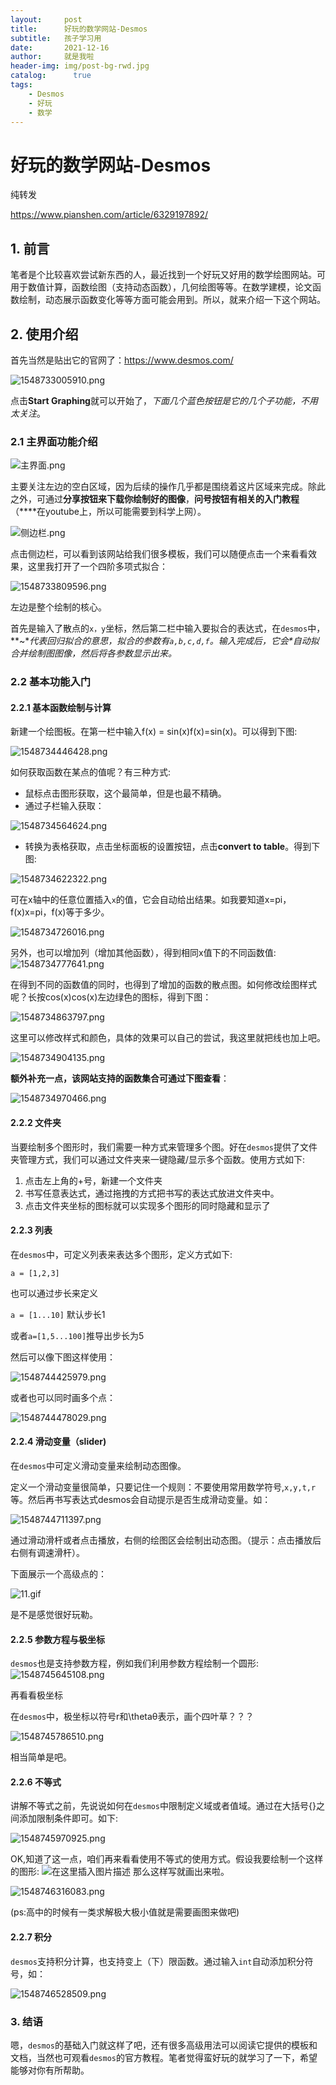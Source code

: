 ```yaml
---
layout:     post
title:      好玩的数学网站-Desmos
subtitle:   孩子学习用
date:       2021-12-16
author:     就是我啦
header-img: img/post-bg-rwd.jpg
catalog: 	  true
tags:
    - Desmos    
    - 好玩  
    - 数学      
---
```


# 好玩的数学网站-Desmos

纯转发

https://www.pianshen.com/article/6329197892/



## 1. 前言

笔者是个比较喜欢尝试新东西的人，最近找到一个好玩又好用的数学绘图网站。可用于数值计算，函数绘图（支持动态函数），几何绘图等等。在数学建模，论文函数绘制，动态展示函数变化等等方面可能会用到。所以，就来介绍一下这个网站。

## 2. 使用介绍

首先当然是贴出它的官网了：https://www.desmos.com/

![1548733005910.png](https://www.pianshen.com/images/206/45c15e6e31813d308da328972a404256.png)

点击**Start Graphing**就可以开始了，*下面几个蓝色按钮是它的几个子功能，不用太关注*。

### 2.1 主界面功能介绍

![主界面.png](https://www.pianshen.com/images/109/51380fcc37db17e98e191f7bd82929e5.png)

主要关注左边的空白区域，因为后续的操作几乎都是围绕着这片区域来完成。除此之外，可通过**分享按钮来下载你绘制好的图像**，**问号按钮有相关的入门教程**（****在youtube上，所以可能需要到科学上网）。

![侧边栏.png](https://www.pianshen.com/images/846/766ae1f14735a438907941d2a7cf865e.png)

点击侧边栏，可以看到该网站给我们很多模板，我们可以随便点击一个来看看效果，这里我打开了一个四阶多项式拟合：

![1548733809596.png](https://www.pianshen.com/images/186/fee52a18f909612338d6a20b9b5973aa.png)

左边是整个绘制的核心。

首先是输入了散点的`x，y`坐标，然后第二栏中输入要拟合的表达式，在`desmos`中，**~\**代表回归拟合的意思，拟合的参数有`a,b,c,d,f`。输入完成后，它会\**自动拟合并绘制图图像，然后将各参数显示出来。**

### 2.2 基本功能入门

#### 2.2.1 基本函数绘制与计算

新建一个绘图板。在第一栏中输入f(x) = sin(x)f(x)=sin(x)。可以得到下图:

![1548734446428.png](https://www.pianshen.com/images/277/298049806e8605d62204d4b63589153d.png)

如何获取函数在某点的值呢？有三种方式:

- 鼠标点击图形获取，这个最简单，但是也最不精确。
- 通过子栏输入获取：

![1548734564624.png](https://www.pianshen.com/images/723/3527e2e94eed5ac39cad4e6a72318e3b.png)

- 转换为表格获取，点击坐标面板的设置按钮，点击**convert to table**。得到下图:

![1548734622322.png](https://www.pianshen.com/images/980/8b219d962de8aaa1308e021cf5c0761c.png)

可在x轴中的任意位置插入`x`的值，它会自动给出结果。如我要知道x=pi，f(x)x=pi，f(x)等于多少。

![1548734726016.png](https://www.pianshen.com/images/136/25ccf0ce3f23e3ce8a5325e670dfa208.png)

另外，也可以增加列（增加其他函数），得到相同x值下的不同函数值:
![1548734777641.png](https://www.pianshen.com/images/546/a6799a2bb686245b1c579ccdf317fcaa.png)

在得到不同的函数值的同时，也得到了增加的函数的散点图。如何修改绘图样式呢？长按cos(x)cos(x)左边绿色的图标，得到下图：

![1548734863797.png](https://www.pianshen.com/images/995/841e5e3f8d1a0e052f92dce79586e383.png)

这里可以修改样式和颜色，具体的效果可以自己的尝试，我这里就把线也加上吧。

![1548734904135.png](https://www.pianshen.com/images/573/8184a555722bc98069072eb5192d88dd.png)

**额外补充一点，该网站支持的函数集合可通过下图查看**：

![1548734970466.png](https://www.pianshen.com/images/778/17a3af5b84393632ae21355fba1ac2a2.png)

#### 2.2.2 文件夹

当要绘制多个图形时，我们需要一种方式来管理多个图。好在`desmos`提供了文件夹管理方式，我们可以通过文件夹来一键隐藏/显示多个函数。使用方式如下:

1. 点击左上角的+号，新建一个文件夹
2. 书写任意表达式，通过拖拽的方式把书写的表达式放进文件夹中。
3. 点击文件夹坐标的图标就可以实现多个图形的同时隐藏和显示了

#### 2.2.3 列表

在`desmos`中，可定义列表来表达多个图形，定义方式如下:

```
a = [1,2,3]
```

也可以通过步长来定义

`a = [1...10]` 默认步长1

或者`a=[1,5...100]`推导出步长为5

然后可以像下图这样使用：

![1548744425979.png](https://www.pianshen.com/images/24/3503f941c40a4d5b541f56e292b63fc0.png)

或者也可以同时画多个点：

![1548744478029.png](https://www.pianshen.com/images/109/47f4def263ee688bcb7a79f2d9298515.png)

#### 2.2.4 滑动变量（slider)

在`desmos`中可定义滑动变量来绘制动态图像。

定义一个滑动变量很简单，只要记住一个规则：不要使用常用数学符号,`x,y,t,r`等。然后再书写表达式desmos会自动提示是否生成滑动变量。如：

![1548744711397.png](https://www.pianshen.com/images/193/87f03c0f515efe0a71ebe2deeb487919.png)

通过滑动滑杆或者点击播放，右侧的绘图区会绘制出动态图。（提示：点击播放后右侧有调速滑杆）。

下面展示一个高级点的：

![11.gif](https://www.pianshen.com/images/713/2d21a1d28f47940c86be846c64a1d7b9.gif)

是不是感觉很好玩勒。

#### 2.2.5 参数方程与极坐标

`desmos`也是支持参数方程，例如我们利用参数方程绘制一个圆形:
![1548745645108.png](https://www.pianshen.com/images/833/1a874dfbed26c5ad48d2d58ff7573a59.png)

再看看极坐标

在`desmos`中，极坐标以符号r和\thetaθ表示，画个四叶草？？？

![1548745786510.png](https://www.pianshen.com/images/548/73f3ba3ade7ddbb4cb742eba8920bc34.png)

相当简单是吧。

#### 2.2.6 不等式

讲解不等式之前，先说说如何在`desmos`中限制定义域或者值域。通过在大括号{}之间添加限制条件即可。如下:

![1548745970925.png](https://www.pianshen.com/images/26/aa6053c083a0fe1521cc75e4e1af5f7a.png)

OK,知道了这一点，咱们再来看看使用不等式的使用方式。假设我要绘制一个这样的图形:
![在这里插入图片描述](https://www.pianshen.com/images/124/b607bdced58e896f38babaaa8e254ac4.png)
那么这样写就画出来啦。

![1548746316083.png](https://www.pianshen.com/images/594/1dbac64351fe29bc114964d2734b104a.png)

(ps:高中的时候有一类求解极大极小值就是需要画图来做吧)

#### 2.2.7 积分

`desmos`支持积分计算，也支持变上（下）限函数。通过输入`int`自动添加积分符号，如：

![1548746528509.png](https://www.pianshen.com/images/360/1072e96e9b7dbaf7868ef080abdb04b0.png)

### 3. 结语

嗯，`desmos`的基础入门就这样了吧，还有很多高级用法可以阅读它提供的模板和文档，当然也可观看`desmos`的官方教程。笔者觉得蛮好玩的就学习了一下，希望能够对你有所帮助。
